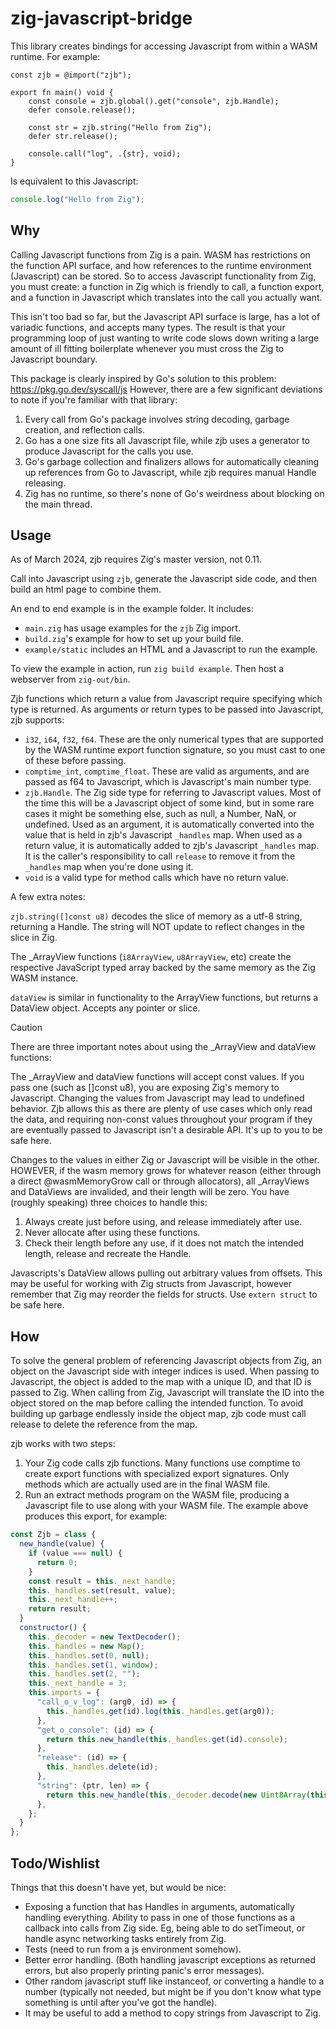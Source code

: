 # zig-javascript-bridge

This library creates bindings for accessing Javascript from within a WASM runtime.  For example:

```zig
const zjb = @import("zjb");

export fn main() void {
    const console = zjb.global().get("console", zjb.Handle);
    defer console.release();

    const str = zjb.string("Hello from Zig");
    defer str.release();

    console.call("log", .{str}, void);
}

```

Is equivalent to this Javascript:
```javascript
console.log("Hello from Zig");
```

## Why

Calling Javascript functions from Zig is a pain.  WASM has restrictions on the function API surface, and how references to the runtime environment (Javascript) can be stored.  So to access Javascript functionality from Zig, you must create: a function in Zig which is friendly to call, a function export, and a function in Javascript which translates into the call you actually want.

This isn't too bad so far, but the Javascript API surface is large, has a lot of variadic functions, and accepts many types.  The result is that your programming loop of just wanting to write code slows down writing a large amount of ill fitting boilerplate whenever you must cross the Zig to Javascript boundary.

This package is clearly inspired by Go's solution to this problem: https://pkg.go.dev/syscall/js  However, there are a few significant deviations to note if you're familiar with that library:

1. Every call from Go's package involves string decoding, garbage creation, and reflection calls.
2. Go has a one size fits all Javascript file, while zjb uses a generator to produce Javascript for the calls you use.
3. Go's garbage collection and finalizers allows for automatically cleaning up references from Go to Javascript, while zjb requires manual Handle releasing.
4. Zig has no runtime, so there's none of Go's weirdness about blocking on the main thread.

## Usage

As of March 2024, zjb requires Zig's master version, not 0.11.

Call into Javascript using `zjb`, generate the Javascript side code, and then build an html page to combine them.

An end to end example is in the example folder.  It includes:

- `main.zig` has usage examples for the `zjb` Zig import.
- `build.zig`'s example for how to set up your build file.
- `example/static` includes an HTML and a Javascript to run the example.

To view the example in action, run `zig build example`.  Then host a webserver from `zig-out/bin`.

Zjb functions which return a value from Javascript require specifying which type is returned.  As arguments or return types to be passed into Javascript, zjb supports:

- `i32`, `i64`, `f32`, `f64`.  These are the only numerical types that are supported by the WASM runtime export function signature, so you must cast to one of these before passing.
- `comptime_int`, `comptime_float`.  These are valid as arguments, and are passed as f64 to Javascript, which is Javascript's main number type.
- `zjb.Handle`.  The Zig side type for referring to Javascript values.  Most of the time this will be a Javascript object of some kind, but in some rare cases it might be something else, such as null, a Number, NaN, or undefined.  Used as an argument, it is automatically converted into the value that is held in zjb's Javascript `_handles` map.  When used as a return value, it is automatically added to zjb's Javascript `_handles` map.  It is the caller's responsibility to call `release` to remove it from the `_handles` map when you're done using it.
- `void` is a valid type for method calls which have no return value.

A few extra notes:

`zjb.string([]const u8)` decodes the slice of memory as a utf-8 string, returning a Handle.  The string will NOT update to reflect changes in the slice in Zig.

The \_ArrayView functions (`i8ArrayView`, `u8ArrayView`, etc) create the respective JavaScript typed array backed by the same memory as the Zig WASM instance.

`dataView` is similar in functionality to the ArrayView functions, but returns a DataView object.  Accepts any pointer or slice.

> [!CAUTION]
> There are three important notes about using the \_ArrayView and dataView functions:
>
> The \_ArrayView and dataView functions will accept const values.  If you pass one (such as []const u8), you are exposing Zig's memory to Javascript.  Changing the values from Javascript may lead to undefined behavior.  Zjb allows this as there are plenty of use cases which only read the data, and requiring non-const values throughout your program if they are eventually passed to Javascript isn't a desirable API.  It's up to you to be safe here.
>
> Changes to the values in either Zig or Javascript will be visible in the other.  HOWEVER, if the wasm memory grows for whatever reason (either through a direct @wasmMemoryGrow call or through allocators), all \_ArrayViews and DataViews are invalided, and their length will be zero.  You have (roughly speaking) three choices to handle this:
> 1. Always create just before using, and release immediately after use.
> 1. Never allocate after using these functions.
> 1. Check their length before any use, if it does not match the intended length, release and recreate the Handle.
>
> Javascripts's DataView allows pulling out arbitrary values from offsets.  This may be useful for working with Zig structs from Javascript, however remember that Zig may reorder the fields for structs.  Use `extern struct` to be safe here.

## How

To solve the general problem of referencing Javascript objects from Zig, an object on the Javascript side with integer indices is used.  When passing to Javascript, the object is added to the map with a unique ID, and that ID is passed to Zig.  When calling from Zig, Javascript will translate the ID into the object stored on the map before calling the intended function.  To avoid building up garbage endlessly inside the object map, zjb code must call release to delete the reference from the map.

zjb works with two steps:

1. Your Zig code calls zjb functions.  Many functions use comptime to create export functions with specialized export signatures.  Only methods which are actually used are in the final WASM file.
2. Run an extract methods program on the WASM file, producing a Javascript file to use along with your WASM file.  The example above produces this export, for example:

```javascript
const Zjb = class {
  new_handle(value) {
    if (value === null) {
      return 0;
    }
    const result = this._next_handle;
    this._handles.set(result, value);
    this._next_handle++;
    return result;
  }
  constructor() {
    this._decoder = new TextDecoder();
    this._handles = new Map();
    this._handles.set(0, null);
    this._handles.set(1, window);
    this._handles.set(2, "");
    this._next_handle = 3;
    this.imports = {
      "call_o_v_log": (arg0, id) => {
        this._handles.get(id).log(this._handles.get(arg0));
      },
      "get_o_console": (id) => {
        return this.new_handle(this._handles.get(id).console);
      },
      "release": (id) => {
        this._handles.delete(id);
      },
      "string": (ptr, len) => {
        return this.new_handle(this._decoder.decode(new Uint8Array(this.instance.exports.memory.buffer, ptr, len)));
      },
    };
  }
};

```

## Todo/Wishlist

Things that this doesn't have yet, but would be nice:

- Exposing a function that has Handles in arguments, automatically handling everything.  Ability to pass in one of those functions as a callback into calls from Zig side.  Eg, being able to do setTimeout, or handle async networking tasks entirely from Zig.
- Tests (need to run from a js environment somehow).
- Better error handling.  (Both handling javascript exceptions as returned errors, but also properly printing panic's error messages).
- Other random javascript stuff like instanceof, or converting a handle to a number  (typically not needed, but might be if you don't know what type something is until after you've got the handle).
- It may be useful to add a method to copy strings from Javascript to Zig.